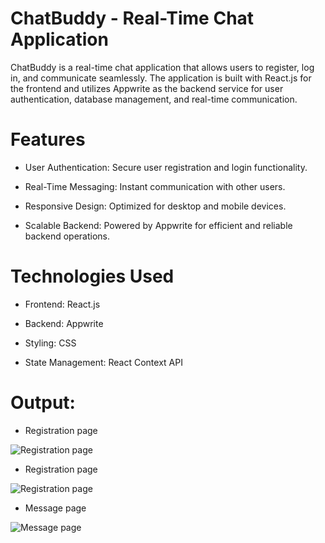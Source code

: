 
# ChatBuddy - Real-Time Chat Application

ChatBuddy is a real-time chat application that allows users to register, log in, and communicate seamlessly. The application is built with React.js for the frontend and utilizes Appwrite as the backend service for user authentication, database management, and real-time communication.

# Features
- User Authentication: Secure user registration and login functionality.

- Real-Time Messaging: Instant communication with other users.

- Responsive Design: Optimized for desktop and mobile devices.

- Scalable Backend: Powered by Appwrite for efficient and reliable backend operations.

# Technologies Used
- Frontend: React.js

- Backend: Appwrite

-  Styling: CSS

- State Management: React Context API 


# Output:



- Registration page
<img src="https://github.com/irshad1601/ChatBuddy/blob/main/src/assets/login.JPG" alt="Registration page" />

- Registration page
<img src="https://github.com/irshad1601/ChatBuddy/blob/main/src/assets/register.JPG" alt="Registration page" />
 

- Message page
<img src="https://github.com/irshad1601/ChatBuddy/blob/main/src/assets/message.JPG" alt="Message page" />


